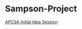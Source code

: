 # Sampson-Project

[APCSA Initial Idea Session](https://github.com/joswald-khs/Sampson-Project/blob/main/ideas/apcsa.md)
